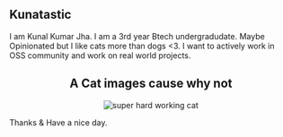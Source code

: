 ## Kunatastic

I am Kunal Kumar Jha. I am a 3rd year Btech undergradudate. Maybe Opinionated but I like cats more than dogs <3. I want to actively work in OSS community and work on real world projects.

<div align="center">
<h2>A Cat images cause why not</h2>
<img src="https://encrypted-tbn0.gstatic.com/images?q=tbn:ANd9GcSq8phg5QvMW-WsxWDZLx9sxm0jJk8gHpF1ZQ&usqp=CAU" alt="super hard working cat">
</div>

Thanks & Have a nice day.
